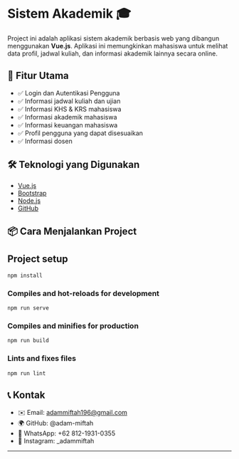 # Sistem Akademik 🎓

Project ini adalah aplikasi sistem akademik berbasis web yang dibangun menggunakan **Vue.js**. Aplikasi ini memungkinkan mahasiswa untuk melihat data profil, jadwal kuliah, dan informasi akademik lainnya secara online.

## 🚀 Fitur Utama

- ✅ Login dan Autentikasi Pengguna
- ✅ Informasi jadwal kuliah dan ujian
- ✅ Informasi KHS & KRS mahasiswa
- ✅ Informasi akademik mahasiswa
- ✅ Informasi keuangan mahasiswa
- ✅ Profil pengguna yang dapat disesuaikan
- ✅ Informasi dosen

## 🛠️ Teknologi yang Digunakan

- [Vue.js](https://vuejs.org/)
- [Bootstrap](https://getbootstrap.com/)
- [Node.js](https://nodejs.org/)
- [GitHub](https://github.com/)

## 📦 Cara Menjalankan Project

## Project setup
```
npm install
```

### Compiles and hot-reloads for development
```
npm run serve
```

### Compiles and minifies for production
```
npm run build
```

### Lints and fixes files
```
npm run lint
```

## 📞 Kontak

- ✉️ Email: adammiftah196@gmail.com
- 🌍 GitHub: @adam-miftah
- 📱 WhatsApp: +62 812-1931-0355
- 📸 Instagram: _adammiftah

---
